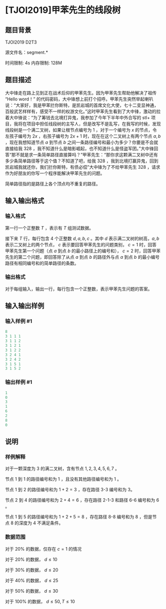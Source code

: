 # [TJOI2019]甲苯先生的线段树

## 题目背景

TJOI2019 D2T3

源文件名：segment.*

时间限制: 4s 内存限制: 128M

## 题目描述

大中锋走在路上见到正在战术后仰的甲苯先生。因为甲苯先生帮助他解决了祖传 “Hello word！” 的代码密码，大中锋想上前打个招呼。甲苯先生突然举起喇叭说：“大家好，我是甲苯拦你斯特，是凯岩城的首席文化大使，七十二变显神通，百般武艺样样有，感受不一样的权游文化。”这时甲苯先生看到了大中锋，激动的拉着大中锋说：“为了筹钱去北境打异鬼，我参加了今年下半年中外合写的 stl+ 项目，我将在项目中担任线段树的主写人，但是改写不是乱写，在我写的时候，发现线段树是一个满二叉树，如果让根节点编号为 $1$ ，对于一个编号为 $x$ 的节点，令左孩子编号为 $2x$ ，右孩子编号为 $2x+1$ 时，现在在这个二叉树上有两个节点 $a,b$ ，现在我想知道节点 $a$ 到节点 $b$ 之间一条路径编号和最小为多少？你要是不会就直接给我 328 ，我不知道什么是暗影崛起，也不知道什么是怪盗军团。”大中锋回答“那不就是求一条简单路径直接算吗？”甲苯先生：“那你求这颗满二叉树中还有多少条简单路径等于这个值？不知道了吧，给我 328 ，我到北境打赢异鬼，回到凯岩城我就还你，我们拦你斯特，有债必偿”大中锋为了不给甲苯先生 328 ，请求作为好朋友的你写一个程序能解决甲苯先生的问题。

简单路径指的是路径上各个顶点均不重复的路径。

## 输入输出格式

### 输入格式

第一行一个正整数 $T$ ，表示有 $T$ 组测试数据。

接下来 $T$ 行，每行包含 $4$ 个正整数 $d,a,b,c$ 。其中 $d$ 表示满二叉树的树高，$a,b$ 表示二叉树上的两个节点， $c$ 表示要回答甲苯先生的问题类别， $c=1$ 时，回答甲苯先生第一个问题（点 $a$ 到点 $b$ 的最小路径上的编号和）， $c=2$ 时，回答甲苯先生的第二个问题，即回答除了从点 $a$ 到点 $b$ 的路径外与点 $a$ 到点 $b$ 的最小编号路径有相同编号和的简单路径的条数。

### 输出格式

对于每组输入，输出一行，每行包含一个正整数，表示甲苯先生问题的答案。

## 输入输出样例

### 输入样例 #1

```cpp
8
3 1 1 1
3 1 1 2
3 1 2 1
3 1 2 2
3 2 4 1
3 2 4 2
3 1 5 1
3 1 5 2
```


### 输出样例 #1

```cpp
1
0
3
1
6
2
8
0
```


## 说明

### 样例解释 ###

对于一颗深度为 $3$ 的满二叉树，含有节点 $1,2,3,4,5,6,7$ 。

节点 $1$ 到 $1$ 的路径编号和为 $1$ ，且没有其他路径编号和为 $1$ 。

节点 $1$ 到 $2$ 的路径编号和为 $1+2=3$ ，存在路径 3-3 编号和为 $3$。

节点 $2$ 到 $4$ 的路径编号和为 $2+4=6$ ，存在路径 2-1-3 和路径 6-6 编号和为 $6$ 。

节点 $1$ 到 $5$ 的路径编号和为 $1+2+5=8$ ，存在路径 8-8 编号和为 $8$ ，但是节点 $8$ 的深度为 $4$ 不满足条件。

### 数据范围 ###

对于 $20\%$ 的数据，仅存在 $c = 1$ 的情况

对于 $20\%$ 的数据， $d \leq 10$

对于 $30\%$ 的数据， $d \leq 20$

对于 $40\%$ 的数据， $d \leq 25$

对于 $50\%$ 的数据， $d \leq 30$

对于 $100\%$ 的数据， $d \leq 50,T \leq 10$


